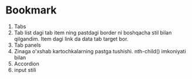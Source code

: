 # Bookmark

1. Tabs
2. Tab list dagi tab item ning pastdagi border ni boshqacha stil bilan qilgandim. Item dagi link da data tab target bor.
3. Tab panels
4. Zinaga o'xshab kartochkalarning pastga tushishi. nth-child() imkoniyati bilan
5. Accordion
6. input stili
